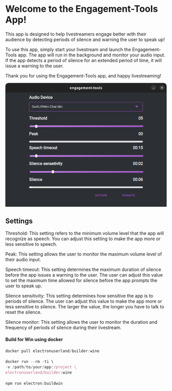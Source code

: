 # Welcome to the Engagement-Tools App!

This app is designed to help livestreamers engage better with their audience by detecting periods of silence and warning the user to speak up!

To use this app, simply start your livestream and launch the Engagement-Tools app. The app will run in the background and monitor your audio input. If the app detects a period of silence for an extended period of time, it will issue a warning to the user.

Thank you for using the Engagement-Tools app, and happy livestreaming!

![alt engagement-tools](screenshot.png)

## Settings
Threshold: This setting refers to the minimum volume level that the app will recognize as speech. You can adjust this setting to make the app more or less sensitive to speech.

Peak: This setting allows the user to monitor the maximum volume level of their audio input.

Speech timeout: This setting determines the maximum duration of silence before the app issues a warning to the user. The user can adjust this value to set the maximum time allowed for silence before the app prompts the user to speak up.

Silence sensitivity: This setting determines how sensitive the app is to periods of silence. The user can adjust this value to make the app more or less sensitive to silence. The larger the value, the longer you have to talk to reset the silence.

Silence monitor: This setting allows the user to monitor the duration and frequency of periods of silence during their livestream.

####  Build for Win using docker
```js
docker pull electronuserland/builder:wine

docker run --rm -ti \
-v /path/to/your/app:/project \
electronuserland/builder:wine

npm run electron:buildwin
```
